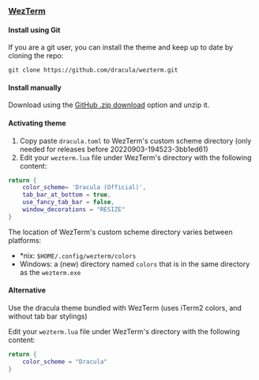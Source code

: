 ### [WezTerm](https://wezfurlong.org/wezterm)

#### Install using Git

If you are a git user, you can install the theme and keep up to date by cloning the repo:

    git clone https://github.com/dracula/wezterm.git

#### Install manually

Download using the [GitHub .zip download](https://github.com/dracula/wezterm/archive/master.zip) option and unzip it.

#### Activating theme

1. Copy paste `dracula.toml` to WezTerm's custom scheme directory (only needed for releases before 20220903-194523-3bb1ed61)
2. Edit your `wezterm.lua` file under WezTerm's directory with the following content:

```lua
return {
    color_scheme= 'Dracula (Official)',
    tab_bar_at_bottom = true,
    use_fancy_tab_bar = false,
    window_decorations = "RESIZE"
}
```

The location of WezTerm's custom scheme directory varies between platforms:

-   \*nix: `$HOME/.config/wezterm/colors`
-   Windows: a (new) directory named `colors` that is in the same directory as the `wezterm.exe`

#### Alternative

Use the dracula theme bundled with WezTerm (uses iTerm2 colors, and without tab bar stylings)

Edit your `wezterm.lua` file under WezTerm's directory with the following content:

```lua
return {
	color_scheme = "Dracula"
}
```
